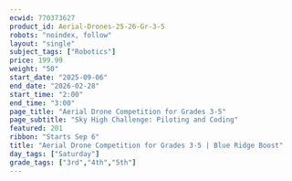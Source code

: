 ```yaml
---
ecwid: 770373627
product_id: Aerial-Drones-25-26-Gr-3-5
robots: "noindex, follow"
layout: "single"
subject_tags: ["Robotics"]
price: 199.99
weight: "50"
start_date: "2025-09-06"
end_date: "2026-02-28"
start_time: "2:00"
end_time: "3:00"
page_title: "Aerial Drone Competition for Grades 3-5"
page_subtitle: "Sky High Challenge: Piloting and Coding"
featured: 201
ribbon: "Starts Sep 6"
title: "Aerial Drone Competition for Grades 3-5 | Blue Ridge Boost"
day_tags: ["Saturday"]
grade_tags: ["3rd","4th","5th"]
---
```

